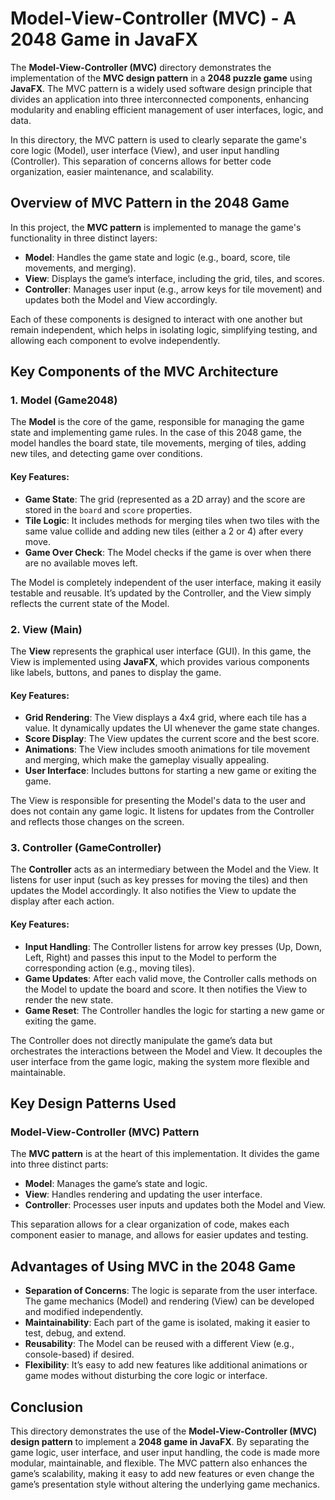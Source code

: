 # Model-View-Controller (MVC) - A 2048 Game in JavaFX

The **Model-View-Controller (MVC)** directory demonstrates the implementation of the **MVC design pattern** in a **2048 puzzle game** using **JavaFX**. The MVC pattern is a widely used software design principle that divides an application into three interconnected components, enhancing modularity and enabling efficient management of user interfaces, logic, and data.

In this directory, the MVC pattern is used to clearly separate the game's core logic (Model), user interface (View), and user input handling (Controller). This separation of concerns allows for better code organization, easier maintenance, and scalability.

## Overview of MVC Pattern in the 2048 Game

In this project, the **MVC pattern** is implemented to manage the game's functionality in three distinct layers:

- **Model**: Handles the game state and logic (e.g., board, score, tile movements, and merging).
- **View**: Displays the game’s interface, including the grid, tiles, and scores.
- **Controller**: Manages user input (e.g., arrow keys for tile movement) and updates both the Model and View accordingly.

Each of these components is designed to interact with one another but remain independent, which helps in isolating logic, simplifying testing, and allowing each component to evolve independently.

## Key Components of the MVC Architecture

### 1. **Model (Game2048)**

The **Model** is the core of the game, responsible for managing the game state and implementing game rules. In the case of this 2048 game, the model handles the board state, tile movements, merging of tiles, adding new tiles, and detecting game over conditions.

#### Key Features:
- **Game State**: The grid (represented as a 2D array) and the score are stored in the `board` and `score` properties.
- **Tile Logic**: It includes methods for merging tiles when two tiles with the same value collide and adding new tiles (either a 2 or 4) after every move.
- **Game Over Check**: The Model checks if the game is over when there are no available moves left.

The Model is completely independent of the user interface, making it easily testable and reusable. It’s updated by the Controller, and the View simply reflects the current state of the Model.

### 2. **View (Main)**

The **View** represents the graphical user interface (GUI). In this game, the View is implemented using **JavaFX**, which provides various components like labels, buttons, and panes to display the game.

#### Key Features:
- **Grid Rendering**: The View displays a 4x4 grid, where each tile has a value. It dynamically updates the UI whenever the game state changes.
- **Score Display**: The View updates the current score and the best score.
- **Animations**: The View includes smooth animations for tile movement and merging, which make the gameplay visually appealing.
- **User Interface**: Includes buttons for starting a new game or exiting the game.

The View is responsible for presenting the Model's data to the user and does not contain any game logic. It listens for updates from the Controller and reflects those changes on the screen.

### 3. **Controller (GameController)**

The **Controller** acts as an intermediary between the Model and the View. It listens for user input (such as key presses for moving the tiles) and then updates the Model accordingly. It also notifies the View to update the display after each action.

#### Key Features:
- **Input Handling**: The Controller listens for arrow key presses (Up, Down, Left, Right) and passes this input to the Model to perform the corresponding action (e.g., moving tiles).
- **Game Updates**: After each valid move, the Controller calls methods on the Model to update the board and score. It then notifies the View to render the new state.
- **Game Reset**: The Controller handles the logic for starting a new game or exiting the game.

The Controller does not directly manipulate the game’s data but orchestrates the interactions between the Model and View. It decouples the user interface from the game logic, making the system more flexible and maintainable.

## Key Design Patterns Used

### **Model-View-Controller (MVC) Pattern**

The **MVC pattern** is at the heart of this implementation. It divides the game into three distinct parts:
- **Model**: Manages the game’s state and logic.
- **View**: Handles rendering and updating the user interface.
- **Controller**: Processes user inputs and updates both the Model and View.

This separation allows for a clear organization of code, makes each component easier to manage, and allows for easier updates and testing.

## Advantages of Using MVC in the 2048 Game

- **Separation of Concerns**: The logic is separate from the user interface. The game mechanics (Model) and rendering (View) can be developed and modified independently.
- **Maintainability**: Each part of the game is isolated, making it easier to test, debug, and extend.
- **Reusability**: The Model can be reused with a different View (e.g., console-based) if desired.
- **Flexibility**: It’s easy to add new features like additional animations or game modes without disturbing the core logic or interface.

## Conclusion

This directory demonstrates the use of the **Model-View-Controller (MVC) design pattern** to implement a **2048 game in JavaFX**. By separating the game logic, user interface, and user input handling, the code is made more modular, maintainable, and flexible. The MVC pattern also enhances the game’s scalability, making it easy to add new features or even change the game’s presentation style without altering the underlying game mechanics.
